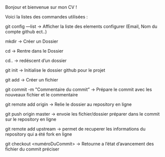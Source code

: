 Bonjour et bienvenue sur mon CV !


Voici la listes des commandes utilisées : 

git config —list → Afficher la liste des elements configurer (Email, Nom du compte github ect..)

mkdir <nomDeDossier> → Créer un Dossier

cd <nomDeDossier> → Rentre dans le Dossier

cd.. → redéscent d’un dossier 

git init → Initialise le dossier github pour le projet

git add <nomDeFichier> → Créer un fichier

git commit -m "Commentaire du commit” → Prépare le commit avec les nouveaux fichier et le commentaire

git remote add origin <URLFROMGITHUB> → Relie le dossier au repository en ligne

git push origin master → envoie les fichier/dossier préparer dans le commit sur le repository en ligne

git remote add upstream <lienDuDepotGit> → permet de recuperer les informations du repository qui a été fork en ligne

git checkout <numéroDuCommit> → Retourne a l’état d’avancement des fichier du commit préciser